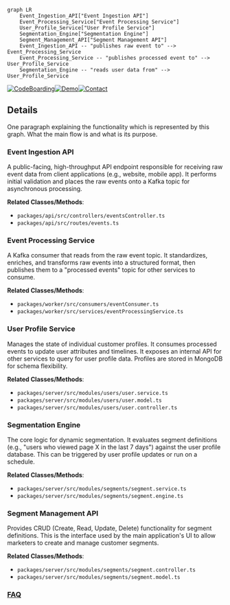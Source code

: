 ```mermaid
graph LR
    Event_Ingestion_API["Event Ingestion API"]
    Event_Processing_Service["Event Processing Service"]
    User_Profile_Service["User Profile Service"]
    Segmentation_Engine["Segmentation Engine"]
    Segment_Management_API["Segment Management API"]
    Event_Ingestion_API -- "publishes raw event to" --> Event_Processing_Service
    Event_Processing_Service -- "publishes processed event to" --> User_Profile_Service
    Segmentation_Engine -- "reads user data from" --> User_Profile_Service
```

[![CodeBoarding](https://img.shields.io/badge/Generated%20by-CodeBoarding-9cf?style=flat-square)](https://github.com/CodeBoarding/GeneratedOnBoardings)[![Demo](https://img.shields.io/badge/Try%20our-Demo-blue?style=flat-square)](https://www.codeboarding.org/demo)[![Contact](https://img.shields.io/badge/Contact%20us%20-%20contact@codeboarding.org-lightgrey?style=flat-square)](mailto:contact@codeboarding.org)

## Details

One paragraph explaining the functionality which is represented by this graph. What the main flow is and what is its purpose.

### Event Ingestion API
A public-facing, high-throughput API endpoint responsible for receiving raw event data from client applications (e.g., website, mobile app). It performs initial validation and places the raw events onto a Kafka topic for asynchronous processing.


**Related Classes/Methods**:

- `packages/api/src/controllers/eventsController.ts`
- `packages/api/src/routes/events.ts`


### Event Processing Service
A Kafka consumer that reads from the raw event topic. It standardizes, enriches, and transforms raw events into a structured format, then publishes them to a "processed events" topic for other services to consume.


**Related Classes/Methods**:

- `packages/worker/src/consumers/eventConsumer.ts`
- `packages/worker/src/services/eventProcessingService.ts`


### User Profile Service
Manages the state of individual customer profiles. It consumes processed events to update user attributes and timelines. It exposes an internal API for other services to query for user profile data. Profiles are stored in MongoDB for schema flexibility.


**Related Classes/Methods**:

- `packages/server/src/modules/users/user.service.ts`
- `packages/server/src/modules/users/user.model.ts`
- `packages/server/src/modules/users/user.controller.ts`


### Segmentation Engine
The core logic for dynamic segmentation. It evaluates segment definitions (e.g., "users who viewed page X in the last 7 days") against the user profile database. This can be triggered by user profile updates or run on a schedule.


**Related Classes/Methods**:

- `packages/server/src/modules/segments/segment.service.ts`
- `packages/server/src/modules/segments/segment.engine.ts`


### Segment Management API
Provides CRUD (Create, Read, Update, Delete) functionality for segment definitions. This is the interface used by the main application's UI to allow marketers to create and manage customer segments.


**Related Classes/Methods**:

- `packages/server/src/modules/segments/segment.controller.ts`
- `packages/server/src/modules/segments/segment.model.ts`




### [FAQ](https://github.com/CodeBoarding/GeneratedOnBoardings/tree/main?tab=readme-ov-file#faq)